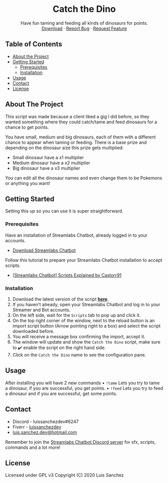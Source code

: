 <!-- PROJECT LOGO -->
<br />
<p align="center">
  <h1 align="center">Catch the Dino</h1>

  <p align="center">
    Have fun taming and feeding all kinds of dinosaurs for points.
    <br />
    <a href="https://github.com/LuisSanchez-Dev/catch-the-dino/archive/master.zip">Download</a>
    ·
    <a href="https://github.com/LuisSanchez-Dev/catch-the-dino/issues">Report Bug</a>
    ·
    <a href="https://github.com/LuisSanchez-Dev/catch-the-dino/issues">Request Feature</a>
  </p>
</p>

## Table of Contents

* [About the Project](#about-the-project)
* [Getting Started](#getting-started)
  * [Prerequisites](#prerequisites)
  * [Installation](#installation)
* [Usage](#usage)
* [Contact](#contact)
* [License](#license)

## About The Project

This script was made because a client liked a gig I did before, so they wanted something where they could catch/tame and feed dinosaurs for a chance to get points.

You have small, medium and big dinosaurs, each of them with a different chance to appear when taming or feeding.
There is a base prize and depending on the dinosaur size this prize gets multiplied:
* Small dinosaur have a x1 multiplier
* Medium dinosaur have a x2 multiplier
* Big dinosaur have a x3 multiplier

You can edit all the dinosaur names and even change them to be Pokemons or anything you want!

## Getting Started

Setting this up so you can use it is super straightforward.

### Prerequisites

Have an installation of Streamlabs Chatbot, already logged in to your accounts.
* [Download Streamlabs Chatbot](https://streamlabs.com/chatbot)

Follow this tutorial to prepare your Streamlabs Chatbot installation to accept scripts.
* [[Streamlabs Chatbot] Scripts Explained by Castorr91](https://www.youtube.com/watch?v=l3FBpY-0880&t=3s)
### Installation

1. Download the latest version of the script [**here**](https://github.com/LuisSanchez-Dev/catch-the-dino/archive/master.zip).
2. If you haven't already, open your Streamlabs Chatbot and log in to your Streamer and Bot accounts.
3. On the left side, wait for the `Scripts` tab to pop up and click it.
4. On the top right corner of the window, next to the reload button is an import script button (Arrow pointing right to a box) and select the script downloaded before.
5. You will receive a message box confirming the import, accept it.
6. The window will update and show the `Catch the Dino` script, make sure to ✔️ enable the script on the right hand side.
7. Click on the `Catch the Dino` name to see the configuration pane.

<!-- USAGE EXAMPLES -->
## Usage

After installing you will have 2 new commands
• `!tame` Lets you try to tame a dinosaur, if you are successful, you get points.
• `!feed` Lets you try to feed a dinosaur and if you are successful, get some points.

## Contact

* Discord - luissanchezdev#6247
* Fiverr - [luissanchezdev](https://fiverr.com/luissanchezdev)
* luis.sanchez.dev@hotmail.com

Remember to join the [Streamlabs Chatbot Discord server](https://discordapp.com/invite/S2d4KGg) for sfx, scripts, commands and a lot more!

## License
Licensed under GPL v3
Copyright (C) 2020 Luis Sanchez